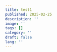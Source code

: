 ```yaml
---
title: test1
published: 2025-02-25
description: ''
image: ''
tags: []
category: ''
draft: false 
lang: ''
---
```

